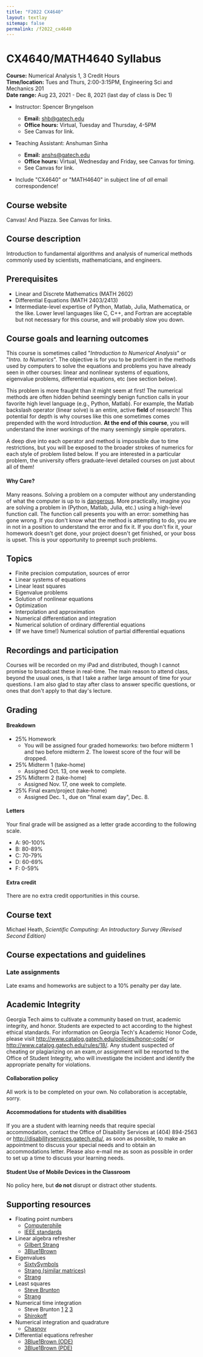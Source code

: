 ```yaml
---
title: "F2022 CX4640"
layout: textlay
sitemap: false
permalink: /f2022_cx4640
---
```


# CX4640/MATH4640 Syllabus

__Course:__ Numerical Analysis 1, 3 Credit Hours  
__Time/location:__ Tues and Thurs, 2:00-3:15PM, Engineering Sci and Mechanics 201  
__Date range:__ Aug 23, 2021 - Dec 8, 2021 (last day of class is Dec 1)

* Instructor: Spencer Bryngelson 
	* **Email:** shb@gatech.edu
  * **Office hours:** Virtual, Tuesday and Thursday, 4-5PM
  * See Canvas for link.

* Teaching Assistant: Anshuman Sinha
	* **Email:** anshs@gatech.edu
  * **Office hours:** Virtual, Wednesday and Friday, see Canvas for timing.
  * See Canvas for link.

* Include "CX4640" or "MATH4640" in subject line of _all_ email correspondence!

## Course website

Canvas! And Piazza. See Canvas for links.

## Course description

Introduction to fundamental algorithms and analysis of numerical methods commonly used by scientists, mathematicians, and engineers. 

## Prerequisites

* Linear and Discrete Mathematics (MATH 2602) 
* Differential Equations (MATH 2403/2413)
* Intermediate-level expertise of Python, Matlab, Julia, Mathematica, or the like.
Lower level languages like C, C++, and Fortran are acceptable but not necessary for this course, and will probably slow you down.

## Course goals and learning outcomes

This course is sometimes called "_Introduction to Numerical Analysis_" or "_Intro. to Numerics_". 
The objective is for you to be proficient in the methods used by computers to solve the equations and problems you have already seen in other courses: linear and nonlinear systems of equations, eigenvalue problems, differential equations, etc (see section below).

This problem is more fraught than it might seem at first!
The numerical methods are often hidden behind seemingly benign function calls in your favorite high level language (e.g., Python, Matlab).
For example, the Matlab backslash operator (linear solve) is an entire, active __field__ of research! 
This potential for depth is why courses like this one sometimes comes prepended with the word _Introduction_.
__At the end of this course__, you will understand the inner workings of the many seemingly simple operators.

A deep dive into each operator and method is impossible due to time restrictions, but you will be exposed to the broader strokes of numerics for each style of problem listed below.
If you are interested in a particular problem, the university offers graduate-level detailed courses on just about all of them!

#### Why Care?

Many reasons.
Solving a problem on a computer without any understanding of what the computer is up to is [dangerous](http://ta.twi.tudelft.nl/users/vuik/wi211/disasters.html).
More practically, imagine you are solving a problem in (Python, Matlab, Julia, etc.) using a high-level function call. 
The function call presents you with an error: something has gone wrong.
If you don't know what the method is attempting to do, you are in not in a position to understand the error and fix it.
If you don't fix it, your homework doesn't get done, your project doesn't get finished, or your boss is upset.
This is your opportunity to preempt such problems.

## Topics

* Finite precision computation, sources of error
* Linear systems of equations
* Linear least squares 
* Eigenvalue problems
* Solution of nonlinear equations
* Optimization
* Interpolation and approximation
* Numerical differentiation and integration
* Numerical solution of ordinary differential equations
* (If we have time!) Numerical solution of partial differential equations

## Recordings and participation

Courses will be recorded on my iPad and distributed, though I cannot promise to broadcast these in real-time.
The main reason to attend class, beyond the usual ones, is that I take a rather large amount of time for your questions. 
I am also glad to stay after class to answer specific questions, or ones that don't apply to that day's lecture.

## Grading

#### Breakdown 

* 25% Homework 
	* You will be assigned four graded homeworks: two before midterm 1 and two before midterm 2. 
	The lowest score of the four will be dropped.
* 25% Midterm 1 (take-home)
	* Assigned Oct. 13, one week to complete.
* 25% Midterm 2 (take-home)
	* Assigned Nov. 17, one week to complete.
* 25% Final exam/project (take-home)
	* Assigned Dec. 1., due on "final exam day", Dec. 8.

#### Letters

Your final grade will be assigned as a letter grade according to the following scale. 

* A: 90-100%
* B: 80-89%
* C: 70-79%
* D: 60-69%
* F: 0-59%

#### Extra credit

There are no extra credit opportunities in this course.

## Course text

Michael Heath, *Scientific Computing: An Introductory Survey (Revised Second Edition)* 

## Course expectations and guidelines

### Late assignments

Late exams and homeworks are subject to a 10% penalty per day late.

## Academic Integrity

Georgia Tech aims to cultivate a community based on trust, academic integrity, and honor.
Students are expected to act according to the highest ethical standards.
For information on Georgia Tech's Academic Honor Code, please visit http://www.catalog.gatech.edu/policies/honor-code/ or http://www.catalog.gatech.edu/rules/18/.
Any student suspected of cheating or plagiarizing on an exam,or assignment will be reported to the Office of Student Integrity, who will investigate the incident and identify the appropriate penalty for violations.

#### Collaboration policy

All work is to be completed on your own. No collaboration is acceptable, sorry.

#### Accommodations for students with disabilities

If you are a student with learning needs that require special accommodation, contact the Office of Disability Services at (404) 894-2563 or http://disabilityservices.gatech.edu/, as soon as possible, to make an appointment to discuss your special needs and to obtain an accommodations letter.
Please also e-mail me as soon as possible in order to set up a time to discuss your learning needs.

#### Student Use of Mobile Devices in the Classroom

No policy here, but __do not__ disrupt or distract other students.

## Supporting resources

* Floating point numbers
  - [Computerphile](https://www.youtube.com/watch?v=PZRI1IfStY0)
  * [IEEE standards](https://www.youtube.com/watch?v=RuKkePyo9zk)
* Linear algebra refresher 
  - [Gilbert Strang](https://www.youtube.com/playlist?list=PL49CF3715CB9EF31D)
  - [3Blue1Brown](https://www.youtube.com/playlist?list=PLZHQObOWTQDPD3MizzM2xVFitgF8hE_ab)
* Eigenvalues
  - [SixtySymbols](https://www.youtube.com/watch?v=PFDu9oVAE-g)
  * [Strang (similar matrices)](https://www.youtube.com/watch?v=LKMGo8G7-vk)
  - [Strang](https://www.youtube.com/watch?v=ZTNniGvY5IQ)
* Least squares
  - [Steve Brunton](https://www.youtube.com/watch?v=PjeOmOz9jSY)
  * [Strang](https://www.youtube.com/watch?v=ZUU57Q3CFOU)
* Numerical time integration
  - Steve Brunton 
    [1](https://www.youtube.com/watch?v=rdB9vN2YxKs)
    [2](https://www.youtube.com/watch?v=zdz1q4tJOmE)
    [3](https://www.youtube.com/watch?v=5CXhHx56COo)
  * [Shirokoff](https://www.youtube.com/watch?v=X5-ucBtneVM)
* Numerical integration and quadrature
  * [Chasnov](https://www.youtube.com/watch?v=w2xjlPwYock)
* Differential equations refresher
  * [3Blue1Brown (ODE)](https://youtu.be/p_di4Zn4wz4)
  * [3Blue1Brown (PDE)](https://youtu.be/ly4S0oi3Yz8)

